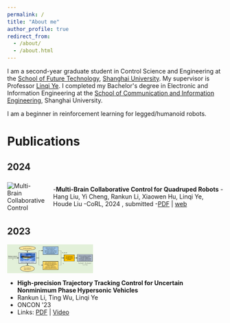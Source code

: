 ```yaml
---
permalink: /
title: "About me"
author_profile: true
redirect_from: 
  - /about/
  - /about.html
---
```


I am a second-year graduate student in Control Science and Engineering at the [School of Future Technology](https://ai.shu.edu.cn/), [Shanghai University](https://www.shu.edu.cn/). My supervisor is Professor [Linqi Ye](https://linqi-ye.github.io/). I completed my Bachelor's degree in Electronic and Information Engineering at the [School of Communication and Information Engineering](https://scie.shu.edu.cn/), Shanghai University. 

I am a beginner in reinforcement learning for legged/humanoid robots.

# Publications
## 2024

<div style="display: flex; align-items: center;">
    <img src="../images/2024corl.png" alt="Multi-Brain Collaborative Control" width="200" style="float: left; margin-right: 20px;">
    <div style="display: block;">
    </div>
  
-**Multi-Brain Collaborative Control for Quadruped Robots**
-Hang Liu, Yi Cheng, Rankun Li, Xiaowen Hu, Linqi Ye, Houde Liu
-CoRL, 2024 , submitted
-[PDF](../files/CORL24.pdf) | [web](https://quad-mbc.github.io/) 
</div>

## 2023
<div style="display: flex; align-items: center;">
    <img src="../images/2023oncon.png" width="200" style="float: left; margin-right: 20px;">
    <div style="display: block;">
    </div>
</div>

- **High-precision Trajectory Tracking Control for Uncertain Nonminimum Phase Hypersonic Vehicles**
- Rankun Li, Ting Wu, Linqi Ye
- ONCON '23
- Links: [PDF](link_to_pdf) | [Video](link_to_video)
